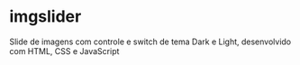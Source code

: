 # imgslider
Slide de imagens com controle e switch de tema Dark e Light, desenvolvido com HTML, CSS e JavaScript

